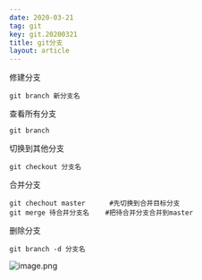 ```yaml
---
date: 2020-03-21
tag: git
key: git.20200321
title: git分支
layout: article
---
```


修建分支

```shell
git branch 新分支名
```

查看所有分支

```shell
git branch
```

切换到其他分支

```shell
git checkout 分支名
```

合并分支

```shell
git chechout master		 #先切换到合并目标分支
git merge 待合并分支名	#把待合并分支合并到master
```

删除分支

```shell
git branch -d 分支名
```

![image.png](https://i.loli.net/2020/03/21/zlICRcV2b4YeFgG.png)